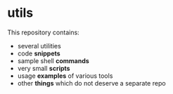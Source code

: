 # utils

This repository contains:

- several utilities
- code **snippets**
- sample shell **commands**
- very small **scripts**
- usage **examples** of various tools
- other **things** which do not deserve a separate repo
